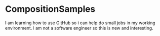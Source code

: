 # CompositionSamples
I am learning how to use GitHub so i can help do small jobs in my working environment. I am not a software engineer so this is new and interesting.
